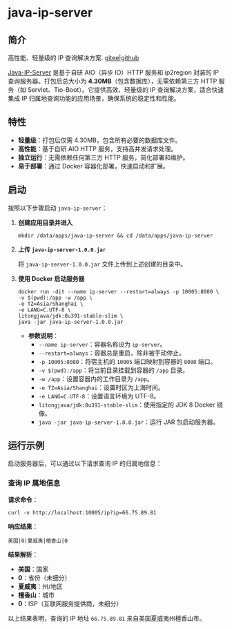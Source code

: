 # java-ip-server

## 简介
高性能、轻量级的 IP 查询解决方案.
[gitee](https://gitee.com/ppnt/java-ip-server)|[github](https://github.com/litongjava/)

[Java-IP-Server](https://tio-boot.litongjava.com/zh/16_aio/03.html) 是基于自研 AIO（异步 IO）HTTP 服务和 ip2region 封装的 IP 查询服务器。打包后总大小为 **4.30MB**（包含数据库），无需依赖第三方 HTTP 服务（如 Servlet、Tio-Boot）。它提供高效、轻量级的 IP 查询解决方案，适合快速集成 IP 归属地查询功能的应用场景，确保系统的稳定性和性能。

## 特性

- **轻量级**：打包后仅需 4.30MB，包含所有必要的数据库文件。
- **高性能**：基于自研 AIO HTTP 服务，支持高并发请求处理。
- **独立运行**：无需依赖任何第三方 HTTP 服务，简化部署和维护。
- **易于部署**：通过 Docker 容器化部署，快速启动和扩展。

## 启动

按照以下步骤启动 `java-ip-server`：

1. **创建应用目录并进入**

    ```shell
    mkdir /data/apps/java-ip-server && cd /data/apps/java-ip-server
    ```

2. **上传 `java-ip-server-1.0.0.jar`**

    将 `java-ip-server-1.0.0.jar` 文件上传到上述创建的目录中。

3. **使用 Docker 启动服务器**

    ```shell
    docker run -dit --name ip-server --restart=always -p 10005:8080 \
    -v $(pwd):/app -w /app \
    -e TZ=Asia/Shanghai \
    -e LANG=C.UTF-8 \
    litongjava/jdk:8u391-stable-slim \
    java -jar java-ip-server-1.0.0.jar
    ```

    - **参数说明**：
        - `--name ip-server`：容器名称设为 `ip-server`。
        - `--restart=always`：容器总是重启，除非被手动停止。
        - `-p 10005:8080`：将宿主机的 `10005` 端口映射到容器的 `8080` 端口。
        - `-v $(pwd):/app`：将当前目录挂载到容器的 `/app` 目录。
        - `-w /app`：设置容器内的工作目录为 `/app`。
        - `-e TZ=Asia/Shanghai`：设置时区为上海时间。
        - `-e LANG=C.UTF-8`：设置语言环境为 UTF-8。
        - `litongjava/jdk:8u391-stable-slim`：使用指定的 JDK 8 Docker 镜像。
        - `java -jar java-ip-server-1.0.0.jar`：运行 JAR 包启动服务器。

## 运行示例

启动服务器后，可以通过以下请求查询 IP 的归属地信息：

### 查询 IP 属地信息

**请求命令**：

```shell
curl -v http://localhost:10005/ip?ip=66.75.89.81
```

**响应结果**：

```shell
美国|0|夏威夷|檀香山|0
```

**结果解析**：

- **美国**：国家
- **0**：省份（未细分）
- **夏威夷**：州/地区
- **檀香山**：城市
- **0**：ISP（互联网服务提供商，未细分）

以上结果表明，查询的 IP 地址 `66.75.89.81` 来自美国夏威夷州檀香山市。

